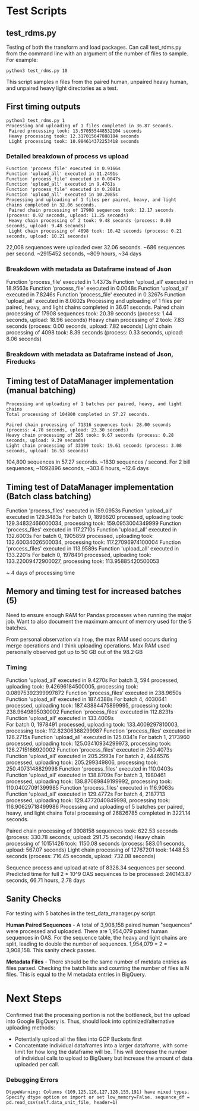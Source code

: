 # Test Scripts

## test_rdms.py

Testing of both the transform and load packages. Can call test_rdms.py from the command line with an argument of the number of files to sample. For example:

`python3 test_rdms.py 10` 

This script samples n files from the paired human, unpaired heavy human, and unpaired heavy light directories as a test.

## First timing outputs

```
python3 test_rdms.py 1
Processing and uploading of 1 files completed in 36.87 seconds.
 Paired processing took: 13.570555448532104 seconds 
 Heavy processing took: 12.317015647888184 seconds 
 Light processing took: 10.984614372253418 seconds
 ```

 ### Detailed breakdown of process vs upload
```
Function 'process_file' executed in 0.9166s
Function 'upload_all' executed in 11.2491s
Function 'process_file' executed in 0.0047s
Function 'upload_all' executed in 9.4761s
Function 'process_file' executed in 0.2081s
Function 'upload_all' executed in 10.2085s
Processing and uploading of 1 files per paired, heavy, and light chains completed in 32.06 seconds.
 Paired chain processing of 17908 sequences took: 12.17 seconds (process: 0.92 seconds, upload: 11.25 seconds)
 Heavy chain processing of 2 took: 9.48 seconds (process: 0.00 seconds, upload: 9.48 seconds)
 Light chain processing of 4098 took: 10.42 seconds (process: 0.21 seconds, upload: 10.21 seconds)
 ```

22,008 sequences were uploaded over 32.06 seconds. ~686 sequences per second. ~2915452 seconds, ~809 hours, ~34 days

### Breakdown with metadata as Dataframe instead of Json
Function 'process_file' executed in 1.4373s
Function 'upload_all' executed in 18.9563s
Function 'process_file' executed in 0.0048s
Function 'upload_all' executed in 7.8246s
Function 'process_file' executed in 0.3267s
Function 'upload_all' executed in 8.0602s
Processing and uploading of 1 files per paired, heavy, and light chains completed in 36.61 seconds.
 Paired chain processing of 17908 sequences took: 20.39 seconds (process: 1.44 seconds, upload: 18.96 seconds)
 Heavy chain processing of 2 took: 7.83 seconds (process: 0.00 seconds, upload: 7.82 seconds)
 Light chain processing of 4098 took: 8.39 seconds (process: 0.33 seconds, upload: 8.06 seconds)

### Breakdown with metadata as Dataframe instead of Json, Fireducks


## Timing test of DataManager implementation (manual batching)
```
Processing and uploading of 1 batches per paired, heavy, and light chains
Total processing of 104800 completed in 57.27 seconds.

Paired chain processing of 71316 sequences took: 28.00 seconds (process: 4.70 seconds, upload: 23.30 seconds)
Heavy chain processing of 285 took: 9.67 seconds (process: 0.28 seconds, upload: 9.39 seconds)
Light chain processing of 33199 took: 19.61 seconds (process: 3.08 seconds, upload: 16.53 seconds)
```

104,800 sequences in 57.27 seconds. ~1830 sequences / second. For 2 bill sequences, ~1092896 seconds, ~303.6 hours, ~12.6 days

## Timing test of DataManager implementation (Batch class batching)

Function 'process_files' executed in 159.0953s
Function 'upload_all' executed in 129.3483s
For batch 0, 1896620 processed, uploading took: 129.34832466000034, processing took: 159.0953004349999
Function 'process_files' executed in 117.2710s
Function 'upload_all' executed in 132.6003s
For batch 0, 1905859 processed, uploading took: 132.60034026500034, processing took: 117.27096974100004
Function 'process_files' executed in 113.9589s
Function 'upload_all' executed in 133.2201s
For batch 0, 1978491 processed, uploading took: 133.22009472900027, processing took: 113.95885420500053

~ 4 days of processing time

## Memory and timing test for increased batches (5)

Need to ensure enough RAM for Pandas processes when running the major job. Want to also document the maximum amount of memory used for the 5 batches.

From personal observation via `htop`, the max RAM used occurs during merge operations and I think uploading operations. Max RAM used personally observed got up to 50 GB out of the 98.2 GB

### Timing
Function 'upload_all' executed in 9.4270s
For batch 3, 594 processed, uploading took: 9.42696184500005, processing took: 0.08975392399997872
Function 'process_files' executed in 238.9650s                                  
Function 'upload_all' executed in 187.4388s
For batch 4, 4030641 processed, uploading took: 187.43884475899995, processing took: 238.9649895030002
Function 'process_files' executed in 112.8231s
Function 'upload_all' executed in 133.4009s                                                    
For batch 0, 1978491 processed, uploading took: 133.4009297810003, processing took: 112.82306368299987
Function 'process_files' executed in 126.2715s
Function 'upload_all' executed in 125.0341s
For batch 1, 2173960 processed, uploading took: 125.03410934299973, processing took: 126.2715166920002
Function 'process_files' executed in 250.4073s
Function 'upload_all' executed in 205.2993s
For batch 2, 4446576 processed, uploading took: 205.299349806, processing took: 250.4073148829998
Function 'process_files' executed in 110.0403s
Function 'upload_all' executed in 138.8709s
For batch 3, 1980461 processed, uploading took: 138.87089849199992, processing took: 110.04027091399985
Function 'process_files' executed in 116.9063s
Function 'upload_all' executed in 129.4772s
For batch 4, 2187713 processed, uploading took: 129.4772040849998, processing took: 116.90629718499986
Processing and uploading of 5 batches per paired, heavy, and light chains
 Total processing of 26826785 completed in 3221.14 seconds.

Paired chain processing of 3908158 sequences took: 622.53 seconds (process: 330.78 seconds, upload: 291.75 seconds)
 Heavy chain processing of 10151426 took: 1150.08 seconds (process: 583.01 seconds, upload: 567.07 seconds)
 Light chain processing of 12767201 took: 1448.53 seconds (process: 716.45 seconds, upload: 732.08 seconds)

 Sequence process and upload at rate of 8328.34 sequences per second.
 Predicted time for full 2 * 10^9 OAS sequences to be processed: 240143.87 seconds, 66.71 hours, 2.78 days


## Sanity Checks

For testing with 5 batches in the test_data_manager.py script.

**Human Paired Sequences** - A total of 3,908,158 paired human "sequences" were processed and uploaded. There are 1,954,079 paired human sequences in OAS. For the sequence table, the heavy and light chains are split, leading to double the number of sequences. 1,954,079 * 2 = 3,908,158. This sanity check passes.

**Metadata Files** - There should be the same number of metdata entries as files parsed. Checking the batch lists and counting the number of files is N files. This is equal to the M metadata entries in BigQuery.

 # Next Steps

 Confirmed that the processing portion is not the bottleneck, but the upload into Google BigQuery is. Thus, should look into optimized/alternative uploading methods:

 - Potentially upload all the files into GCP Buckets first 
 - Concatentate individual dataframes into a larger dataframe, with some limit for how long the dataframe will be. This will decrease the number of individual calls to upload to BigQuery but increase the amount of data uploaded per call.

### Debugging Errors

`DtypeWarning: Columns (109,125,126,127,128,155,191) have mixed types. Specify dtype option on import or set low_memory=False.
  sequence_df = pd.read_csv(self.data_unit_file, header=1)`